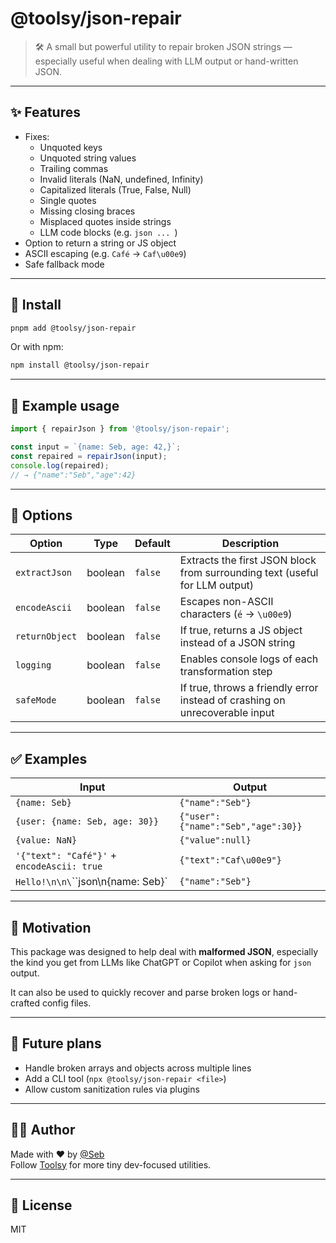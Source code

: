 # @toolsy/json-repair

> 🛠️ A small but powerful utility to repair broken JSON strings — especially useful when dealing with LLM output or hand-written JSON.

---

## ✨ Features

- Fixes:
  - Unquoted keys
  - Unquoted string values
  - Trailing commas
  - Invalid literals (NaN, undefined, Infinity)
  - Capitalized literals (True, False, Null)
  - Single quotes
  - Missing closing braces
  - Misplaced quotes inside strings
  - LLM code blocks (e.g. ```json ... ```)
- Option to return a string or JS object
- ASCII escaping (e.g. `Café` → `Caf\u00e9`)
- Safe fallback mode

---

## 🚀 Install

```bash
pnpm add @toolsy/json-repair
```

Or with npm:

```bash
npm install @toolsy/json-repair
```

---

## 🧪 Example usage

```ts
import { repairJson } from '@toolsy/json-repair';

const input = `{name: Seb, age: 42,}`;
const repaired = repairJson(input);
console.log(repaired);
// → {"name":"Seb","age":42}
```

---

## 🔧 Options

| Option         | Type     | Default | Description |
|----------------|----------|---------|-------------|
| `extractJson`  | boolean  | `false` | Extracts the first JSON block from surrounding text (useful for LLM output) |
| `encodeAscii`  | boolean  | `false` | Escapes non-ASCII characters (`é` → `\u00e9`) |
| `returnObject` | boolean  | `false` | If true, returns a JS object instead of a JSON string |
| `logging`      | boolean  | `false` | Enables console logs of each transformation step |
| `safeMode`     | boolean  | `false` | If true, throws a friendly error instead of crashing on unrecoverable input |

---

## ✅ Examples

| Input                               | Output                                  |
|------------------------------------|------------------------------------------|
| `{name: Seb}`                      | `{"name":"Seb"}`                        |
| `{user: {name: Seb, age: 30}}`     | `{"user":{"name":"Seb","age":30}}`      |
| `{value: NaN}`                     | `{"value":null}`                        |
| `'{"text": "Café"}'` + `encodeAscii: true` | `{"text":"Caf\u00e9"}`           |
| `Hello!\n\n\`\`\`json\n{name: Seb}`   | `{"name":"Seb"}`                        |

---

## 🧠 Motivation

This package was designed to help deal with **malformed JSON**, especially the kind you get from LLMs like ChatGPT or Copilot when asking for `json` output.

It can also be used to quickly recover and parse broken logs or hand-crafted config files.

---

## 🧩 Future plans

- Handle broken arrays and objects across multiple lines
- Add a CLI tool (`npx @toolsy/json-repair <file>`)
- Allow custom sanitization rules via plugins

---

## 👨‍💻 Author

Made with ❤️ by [@Seb](https://github.com/seb)  
Follow [Toolsy](https://toolsy.cc) for more tiny dev-focused utilities.

---

## 📄 License

MIT
